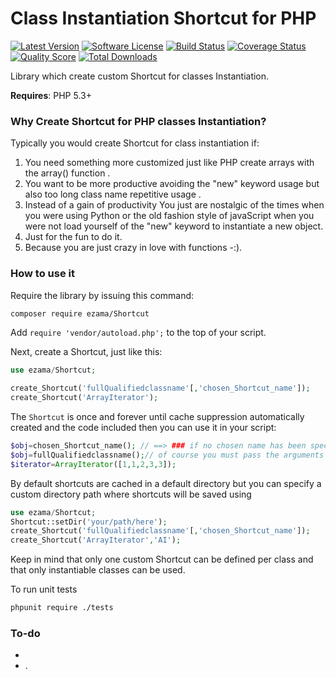Class Instantiation Shortcut for PHP
=====================================


[![Latest Version](https://img.shields.io/packagist/v/ezama/Shortcut.svg?style=flat-square)](https://packagist.org/packages/ezama/Shortcut)
[![Software License](http://img.shields.io/badge/license-MIT-brightgreen.svg?style=flat-square)](LICENSE)
[![Build Status](https://img.shields.io/travis/ezama/Shortcut/master.svg?style=flat-square)](https://travis-ci.org/ezama/Shortcut)
[![Coverage Status](https://img.shields.io/scrutinizer/coverage/g/ezama/Shortcut.svg?style=flat-square)](https://scrutinizer-ci.com/g/ezama/Shortcut/code-structure)
[![Quality Score](https://img.shields.io/scrutinizer/g/ezama/Shortcut.svg?style=flat-square)](https://scrutinizer-ci.com/g/ezama/Shortcut)
[![Total Downloads](https://img.shields.io/packagist/dt/ezama/Shortcut.svg?style=flat-square)](https://packagist.org/packages/ezama/Shortcut)

Library which create custom Shortcut for classes Instantiation.


**Requires**: PHP 5.3+


### Why Create Shortcut for PHP classes Instantiation?


Typically you would create Shortcut for class instantiation if:

1. You need something more customized just like PHP  create arrays with the array() function .
2. You want to be more productive avoiding the "new" keyword usage but also too long class name repetitive usage .
3. Instead of a gain of productivity You just are  nostalgic of the times when you were using Python or the old fashion style of javaScript when you were not load yourself of the "new" keyword to instantiate a new object. 
4. Just for the fun to do it.
5. Because you are just crazy in love with functions -:).

### How to use it

Require the library by issuing this command:

```bash
composer require ezama/Shortcut
```

Add `require 'vendor/autoload.php';` to the top of your script.

Next, create a Shortcut, just like this:

```php
use ezama/Shortcut;

create_Shortcut('fullQualifiedclassname'[,'chosen_Shortcut_name']);
create_Shortcut('ArrayIterator');
```

The `Shortcut` is once and forever until cache suppression automatically created and the code included then you can use it in your script:

```php
$obj=chosen_Shortcut_name(); // ==> ### if no chosen name has been specified then you may use!
$obj=fullQualifiedclassname();// of course you must pass the arguments if the constructor require them at instantiation
$iterator=ArrayIterator([1,1,2,3,3]);

```
By default shortcuts are cached in a default directory but you can specify a custom directory path where shortcuts will be saved using
 
 ```php
use ezama/Shortcut;
Shortcut::setDir('your/path/here');
create_Shortcut('fullQualifiedclassname'[,'chosen_Shortcut_name']);
create_Shortcut('ArrayIterator','AI');
```
Keep in mind that only one custom Shortcut can be defined per class and that only instantiable classes can be used.


To run unit tests 
```bash
phpunit require ./tests
```

### To-do

- 
- .